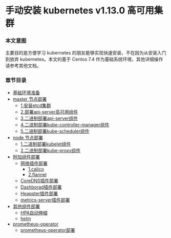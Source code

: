 # 手动安装 kubernetes v1.13.0 高可用集群

### 本文意图
   主要目的是方便学习 kubernetes 的朋友能够实现快速安装，不在因为从安装入门到放弃 kubernetes。本文的基于 Centos 7.4 作为基础系统环境，其他详细操作请参考其他文档。

### 章节目录

* [基础环境准备](./01.基础环境准备.md)
* [master 节点部署]()
  * [1.安装etcd集群](./02.创建etcd集群.md)
  * [2.部署api-server高可用组件](./03.keepalived+haproxy负载.md)
  * [3.二进制部署api-server组件](./04.kube-apiserver.md)
  * [4.二进制部署kube-controller-manager组件](./05.kube-controller-manager.md)
  * [5.二进制部署kube-scheduler组件](./06.kube-scheduler.md)
* [node 节点部署]()
  * [1.二进制部署kubelet组件](./07.kubelet-node部署.md)
  * [2.二进制部署kube-proxy组件](./08.kube-proxy部署.md)
* [附加组件部署]( )
  * [网络插件部署]( )
     * [1.calico](./09-1.calico网络设置.md)
     * [2.flannel](./09-2.flannel网络设置.md)
  * [CoreDNS插件部署](./10.coredns.md)
  * [Dashborad插件部署](./11.dashboard.md)
  * [Heapster插件部署](./12.heapster.md)
  * [metrics-server插件部署](./13.metrics-server.md)
* [其他组件部署]( )
  * [HPA自动伸缩](./14.hpa.md)
  * [helm](./15.helm安装部署.md)
* [prometheus-operator]( )
  * [prometheus-operator部署](./16.通过helm部署prometheusoperator监控.md)
